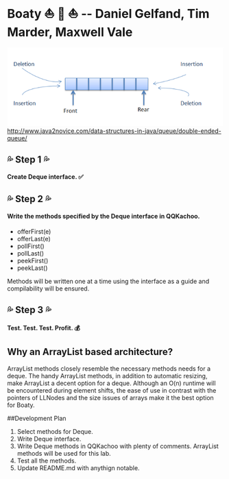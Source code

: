 # Boaty :boat: :speedboat: :sailboat: -- Daniel Gelfand, Tim Marder, Maxwell Vale

![](https://github.com/DanielGelfand/Boaty/blob/master/deque.png)
http://www.java2novice.com/data-structures-in-java/queue/double-ended-queue/
##  :sweat_drops: Step 1 :sweat_drops:  
#### Create Deque interface. :white_check_mark:	



## :sweat_drops: Step 2 :sweat_drops:
#### Write the methods specified by the Deque interface in QQKachoo.
* offerFirst(e)
* offerLast(e)
* pollFirst()
* pollLast()
* peekFirst()
* peekLast()

Methods will be written one at a time using the interface as a guide and compilability will be ensured.

## :sweat_drops: Step 3 :sweat_drops:
#### Test. Test. Test. Profit. :moneybag:

## Why an ArrayList based architecture?
ArrayList methods closely resemble the necessary methods needs for a deque.
The handy ArrayList methods, in addition to automatic resizing, make ArrayList a decent option for a deque.
Although an O(n) runtime will be encountered during element shifts, the ease of use in contrast with the pointers of LLNodes
and the size issues of arrays make it the best option for Boaty.

##Development Plan
1. Select methods for Deque.
2. Write Deque interface.
3. Write Deque methods in QQKachoo with plenty of comments. ArrayList methods will be used for this lab.
4. Test all the methods.
5. Update README.md with anythign notable.
